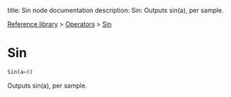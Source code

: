 title: Sin node documentation
description: Sin: Outputs sin(a), per sample.

[Reference library](../../index.md) > [Operators](../index.md) > [Sin](index.md)

# Sin

```python
Sin(a=0)
```

Outputs sin(a), per sample.

